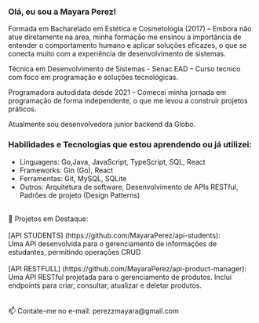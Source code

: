 ### Olá, eu sou a Mayara Perez! 

Formada em Bacharelado em Estética e Cosmetologia (2017) – Embora não atue diretamente na área, minha formação me ensinou a importância de entender o comportamento humano e aplicar soluções eficazes, o que se conecta muito com a experiência de desenvolvimento de sistemas.

Técnica em Desenvolvimento de Sistemas - Senac EAD – Curso tecnico com foco em programação e soluções tecnológicas.

Programadora autodidata desde 2021 – Comecei minha jornada em programação de forma independente, o que me levou a construir projetos práticos.

Atualmente sou desenvolvedora junior backend da Globo.

### Habilidades e Tecnologias que estou aprendendo ou já utilizei:
- Linguagens: Go,Java, JavaScript, TypeScript, SQL, React
- Frameworks: Gin (Go), React
- Ferramentas: Git, MySQL, SQLite
- Outros: Arquitetura de software, Desenvolvimento de APIs RESTful, Padrões de projeto (Design Patterns)

<br>
📂 Projetos em Destaque:  
<br>
<br>
[API STUDENTS] (https://github.com/MayaraPerez/api-students):<br> Uma API desenvolvida para o gerenciamento de informações de estudantes, permitindo operações CRUD 
<br>
<br>
[API RESTFULL] (https://github.com/MayaraPerez/api-product-manager):<br> Uma API RESTful projetada para o gerenciamento de produtos.
                                                                     Inclui endpoints para criar, consultar, atualizar e deletar produtos.
<br>
<br>
<br>
📫 Contate-me no e-mail: perezzmayara@gmail.com  

